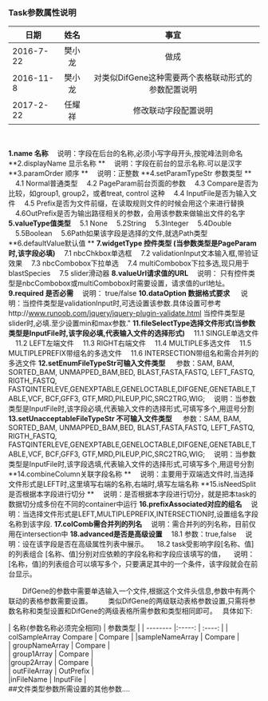 ###  **Task参数属性说明**

| 日期        | 姓名   |  事宜  |
| --------   |:-----:  | :----:  |
| 2016-7-22    | 樊小龙| 做成    |
|2016-11-8     |   樊小龙  |   对类似DifGene这种需要两个表格联动形式的参数配置说明  |
| 2017-2-22    |   任耀祥  |  修改联动字段配置说明  |

&nbsp;

**1.name 名称**
　说明：字段在后台的名称,必须小写字母开头,按驼峰法则命名
**2.displayName 显示名称 **
　说明：字段在前台的显示名称.可以是汉字
**3.paramOrder 顺序 **
　说明：正整数
**4.setParamTypeStr 参数类型 **
　4.1 Normal普通类型
　4.2 PageParam前台页面的参数
　4.3 Compare是否为比较，如group1, group2，或者treat, control 这种
　4.4 InputFile是否为输入文件
　4.5 Prefix是否为文件前缀，在读取规则文件的时候会用这个来进行替换
　4.6OutPrefix是否为输出路径相关的参数，会用该参数来做输出文件的名字
**5.valueType值类型**
　5.1 None
　5.2String
　5.3Integer
　5.4Double
　5.5Boolean
　5.6Path如果该字段是选择的文件,就选Path类型
**6.defaultValue默认值 **
**7.widgetType 控件类型 (当参数类型是PageParam时,该字段必填)**
　7.1 nbcChkbox单选框
　7.2 validationInput文本输入框,带验证效果
　7.3 nbcCombobox下拉单选
　7.4 multiCombobox下拉多选,现只用于blastSpecies
　7.5 slider滑动器
**8.valueUrl请求值的URL**
　说明： 只有控件类型是nbcCombobox或multiCombobox时需要设置，请求值的url地址。
**9.required 是否必需**
　说明： true/false
**10.dataOption 数据格式要求** 
　说明：当控件类型是validationInput时,可选设置该参数.具体设置可参考http://www.runoob.com/jquery/jquery-plugin-validate.html
当控件类型是slider时,必填.至少设置min和max参数."
**11.fileSelectType选择文件形式(当参数类型是InputFile时,该字段必填,代表输入文件的选择形式)**
　11.1 SINGLE单选文件
　11.2 LEFT左端文件
　11.3 RIGHT右端文件
　11.4 MULTIPLE多选文件
　11.5 MULTIPLEPREFIX带组名的多选文件
　11.6 INTERSECTION带组名和需合并列的多选文件
**12.setEnumFileTypeStr可输入文件类型** 
　参数：SAM, BAM, SORTED_BAM, UNMAPPED_BAM,BED, BLAST,FASTA,FASTQ, LEFT_FASTQ, RIGTH_FASTQ, FASTQINTERLEVE,GENEXPTABLE,GENELOCTABLE,DIFGENE,GENETABLE,TABLE,VCF, BCF,GFF3, GTF,MRD,PILEUP,PIC,SRC2TRG,WIG;
　说明：当参数类型是InputFile时,该字段必填,代表输入文件的选择形式,可填写多个,用逗号分割
**13.setUnacceptableFileTypeStr 不可输入文件类型** 
　参数：SAM, BAM, SORTED_BAM, UNMAPPED_BAM,BED, BLAST,FASTA,FASTQ, LEFT_FASTQ, RIGTH_FASTQ, FASTQINTERLEVE,GENEXPTABLE,GENELOCTABLE,DIFGENE,GENETABLE,TABLE,VCF, BCF,GFF3, GTF,MRD,PILEUP,PIC,SRC2TRG,WIG;
　说明：当参数类型是InputFile时,该字段选填,代表输入文件的选择形式,可填写多个,用逗号分割
**14.combineColumn关联字段名称 **
　说明：主要用于双端选文件时,当选择文件形式是LEFT时,这里填写右端的名称,右端时,填写左端名称
**15.isNeedSplit是否根据本字段进行切分 **
　说明：是否根据本字段进行切分，就是把本task的数据切分成多份在不同的container中运行
**16.prefixAssociated对应的组名**
　说明：当选择文件形式是LEFT,MULTIPLEPREFIX,INTERSECTION时,设置组名字段名称到该字段.
**17.colComb需合并列的列名**
　说明：需合并列的列名称，目前仅用在intersection中
**18.advanced是否是高级设置**
　18.1 参数：true,false
　说明：设在该字段是否在高级属性列表中展示。
　18.2 task受影响字段[名称、值]的列表组合 [名称、值]分别对应依赖的字段名称和字段应该填写的值，
　说明：[名称，值]的列表组合可以填写多个，只要满足其中的一个条件，该字段就会在前台显示。

　　DifGene的参数中需要单选输入一个文件,根据这个文件头信息,参数中有两个联动的表格参数需要设置。
　　类似DifGene的两级联动表格参数设置,只需将参数名称和类型设置和DifGene的两级表格所需参数和类型相同即可。
&nbsp;
具体如下:

| 名称(参数名称必须完全相同)       | 参数类型   | 
| --------   |:-----:  | :----:  |
| colSampleArray Compare    | Compare	| 
|sampleNameArray	   |   Compare	  |  
| groupNameArray    |   Compare	  |  
| group1Array    |   Compare	  |  
|group2Array  |  Compare	  |  
| outFileArray    | OutPrefix  |  
|inFileName    |   InputFile  |  
##文件类型参数所需设置的其他参数....
<div style="text-align:center"><img data-src="1.png" width="250px" ></img>
</div>
														

